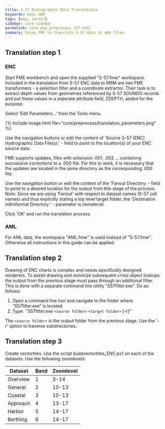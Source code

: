 ```yaml
---
title: S-57 Hydrographic Data Translations
keywords: maps GDK
tags: [map, vector]
sidebar: core_sidebar
permalink: core_map_preprocess_s57.html
summary: Using FME to translate S-57 data to m6m files
---
```


## Translation step 1

### ENC
Start FME workbench and open the supplied "S-57.fmw" workspace. Included in the translation from S-57 ENC data to M6M are two FME transformers - a selection filter and a coordinate extractor. Their task is to extract depth values from geometries referenced by S-57 SOUNDG records and put these values in a seperate attribute field, ZDEPTH, added for the purpose.   

Select 'Edit Parameters...' from the Tools menu.

{% include image.html file="core/preprocess/translation_parameters.png" %}

Use the navigation buttons or edit the content of 'Source S-57 (ENC) Hydrographic Data File(s):' - field to point to the location(s) of your ENC source data.

FME supports updates, files with extension .001, .002  ... containing successive corrections to a .000 file. For this to work, it is necessary that the updates are located in the same directory as the corresponding .000 file.

Use the navigation button or edit the content of the 'Fanout Directory: - field to point to a desired location for the output from this stage of the process. Note: Since we are using 'Fanout' with respect to dataset names (S-57 cell names) and thus explicitly stating a top level target folder, the 'Destination m6mformat Directory:' - parameter is immaterial.

Click 'OK' and run the translation process.

### AML

For AML data, the workspace "AML.fmw" is used instead of "S-57.fmw". Otherwise all instructions in this guide can be applied.

## Translation step 2

Drawing of ENC charts is complex and needs specifically designed renderers. To assist drawing and minimize subsequent cross object lookups the output from the previous stage must pass through an additional filter. This is done with a separate command line utility "S57filter.exe". Do as follows:

 1.  Open a command line tool and navigate to the folder where “S57filter.exe” is located.
 2.  Type: ''S57filter.exe `<source folder>` `<target folder>` [-r]''

The `<source folder>` is the output folder from the previous stage. Use the '-r' option to traverse subdirectories.

## Translation step 3

Create vectortiles. Use the script buildvectortiles_ENC.ps1 on each of the datasets. Use the following zoomlevels:

 | Dataset  | Band | Zoomlevel | 
 | -------  | ---- | --------- | 
 | Overview | 1    | 3-14      | 
 | General  | 2    | 10-13     | 
 | Coastal  | 3    | 10-13     | 
 | Approach | 4    | 13-17     | 
 | Harbor   | 5    | 14-17     | 
 | Berthing | 6    | 14-17     | 


